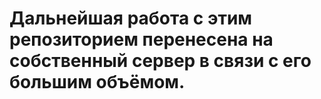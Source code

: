 # **Дальнейшая работа с этим репозиторием перенесена на собственный сервер в связи с его большим объёмом.**
